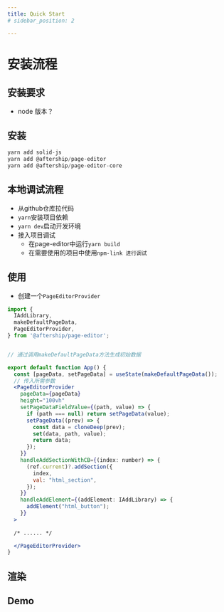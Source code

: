 ```yaml
---
title: Quick Start
# sidebar_position: 2

---
```



# 安装流程

## 安装要求
* node 版本？

## 安装

```javascript
yarn add solid-js
yarn add @aftership/page-editor
yarn add @aftership/page-editor-core
```
## 本地调试流程
* 从github仓库拉代码
* `yarn`安装项目依赖
* `yarn dev`启动开发环境
* 接入项目调试
    * 在page-editor中运行`yarn build`
    * 在需要使用的项目中使用`npm-link 进行调试`
## 使用
* 创建一个`PageEditorProvider`
```jsx
import {
  IAddLibrary,
  makeDefaultPageData,
  PageEditorProvider,
} from '@aftership/page-editor';


// 通过调用makeDefaultPageData方法生成初始数据

export default function App() {
  const [pageData, setPageData] = useState(makeDefaultPageData());
  // 传入所需参数
  <PageEditorProvider
    pageData={pageData}
    height="100vh"
    setPageDataFieldValue={(path, value) => {
      if (path === null) return setPageData(value);
      setPageData((prev) => {
        const data = cloneDeep(prev);
        set(data, path, value);
        return data;
      });
    }}
    handleAddSectionWithCB={(index: number) => {
      (ref.current)?.addSection({
        index,
        val: "html_section",
      });
    }}
    handleAddElement={(addElement: IAddLibrary) => {
      addElement("html_button");
    }}
  >
    
  /* ...... */

  </PageEditorProvider>
}

```



## 渲染


## Demo
